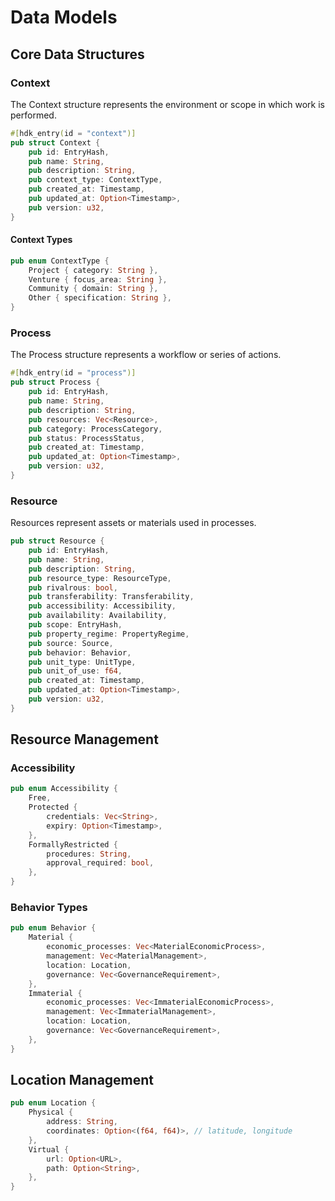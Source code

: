 # Data Models

## Core Data Structures

### Context

The Context structure represents the environment or scope in which work is performed.

```rust
#[hdk_entry(id = "context")]
pub struct Context {
    pub id: EntryHash,
    pub name: String,
    pub description: String,
    pub context_type: ContextType,
    pub created_at: Timestamp,
    pub updated_at: Option<Timestamp>,
    pub version: u32,
}
```

#### Context Types

```rust
pub enum ContextType {
    Project { category: String },
    Venture { focus_area: String },
    Community { domain: String },
    Other { specification: String },
}
```

### Process

The Process structure represents a workflow or series of actions.

```rust
#[hdk_entry(id = "process")]
pub struct Process {
    pub id: EntryHash,
    pub name: String,
    pub description: String,
    pub resources: Vec<Resource>,
    pub category: ProcessCategory,
    pub status: ProcessStatus,
    pub created_at: Timestamp,
    pub updated_at: Option<Timestamp>,
    pub version: u32,
}
```

### Resource

Resources represent assets or materials used in processes.

```rust
pub struct Resource {
    pub id: EntryHash,
    pub name: String,
    pub description: String,
    pub resource_type: ResourceType,
    pub rivalrous: bool,
    pub transferability: Transferability,
    pub accessibility: Accessibility,
    pub availability: Availability,
    pub scope: EntryHash,
    pub property_regime: PropertyRegime,
    pub source: Source,
    pub behavior: Behavior,
    pub unit_type: UnitType,
    pub unit_of_use: f64,
    pub created_at: Timestamp,
    pub updated_at: Option<Timestamp>,
    pub version: u32,
}
```

## Resource Management

### Accessibility

```rust
pub enum Accessibility {
    Free,
    Protected { 
        credentials: Vec<String>,
        expiry: Option<Timestamp>,
    },
    FormallyRestricted { 
        procedures: String,
        approval_required: bool,
    },
}
```

### Behavior Types

```rust
pub enum Behavior {
    Material {
        economic_processes: Vec<MaterialEconomicProcess>,
        management: Vec<MaterialManagement>,
        location: Location,
        governance: Vec<GovernanceRequirement>,
    },
    Immaterial {
        economic_processes: Vec<ImmaterialEconomicProcess>,
        management: Vec<ImmaterialManagement>,
        location: Location,
        governance: Vec<GovernanceRequirement>,
    },
}
```

## Location Management

```rust
pub enum Location {
    Physical {
        address: String,
        coordinates: Option<(f64, f64)>, // latitude, longitude
    },
    Virtual {
        url: Option<URL>,
        path: Option<String>,
    },
}
```
